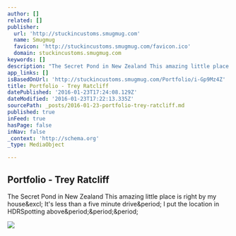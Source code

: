 ```yaml
---
author: []
related: []
publisher:
  url: 'http://stuckincustoms.smugmug.com'
  name: Smugmug
  favicon: 'http://stuckincustoms.smugmug.com/favicon.ico'
  domain: stuckincustoms.smugmug.com
keywords: []
description: "The Secret Pond in New Zealand This amazing little place is right by my house! It's less than a five minute drive. I put the location in HDRSpotting above..."
app_links: []
isBasedOnUrl: 'http://stuckincustoms.smugmug.com/Portfolio/i-Gp9Mz4Z'
title: Portfolio - Trey Ratcliff
datePublished: '2016-01-23T17:24:08.129Z'
dateModified: '2016-01-23T17:22:13.335Z'
sourcePath: _posts/2016-01-23-portfolio-trey-ratcliff.md
published: true
inFeed: true
hasPage: false
inNav: false
_context: 'http://schema.org'
_type: MediaObject

---
```

<article style=""><h1>Portfolio - Trey Ratcliff</h1><p>The Secret Pond in New Zealand This amazing little place is right by my house&amp;excl; It's less than a five minute drive&amp;period; I put the location in HDRSpotting above&amp;period;&amp;period;&amp;period;</p><img src="https://stuckincustoms.smugmug.com/Portfolio/i-Gp9Mz4Z/0/XL/behind-my-house-new-zealand-XL.jpg" /></article>